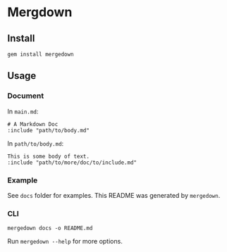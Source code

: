 # Mergdown

## Install

`gem install mergedown`

## Usage

### Document

In `main.md`:

    # A Markdown Doc
    :include "path/to/body.md"

In `path/to/body.md`:

    This is some body of text.
    :include "path/to/more/doc/to/include.md"


### Example

See `docs` folder for examples. This README was generated by `mergedown`.

### CLI

`mergedown docs -o README.md`

Run `mergedown --help` for more options.

